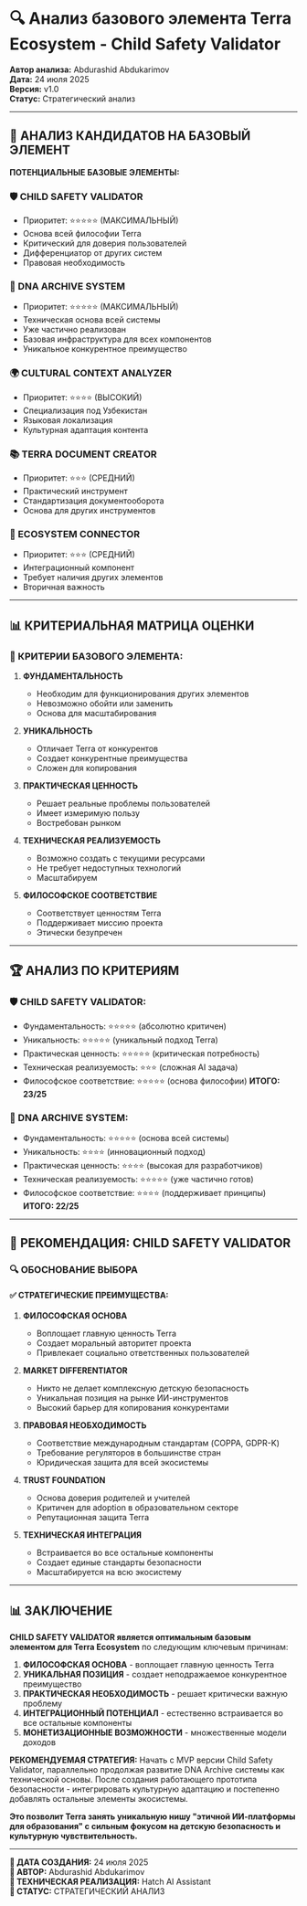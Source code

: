 # 🔍 Анализ базового элемента Terra Ecosystem - Child Safety Validator

**Автор анализа:** Abdurashid Abdukarimov\
**Дата:** 24 июля 2025\
**Версия:** v1.0\
**Статус:** Стратегический анализ

***

## 🎯 **АНАЛИЗ КАНДИДАТОВ НА БАЗОВЫЙ ЭЛЕМЕНТ**

**ПОТЕНЦИАЛЬНЫЕ БАЗОВЫЕ ЭЛЕМЕНТЫ:**

### 🛡️ CHILD SAFETY VALIDATOR

* Приоритет: ⭐⭐⭐⭐⭐ (МАКСИМАЛЬНЫЙ)
* Основа всей философии Terra
* Критический для доверия пользователей
* Дифференциатор от других систем
* Правовая необходимость

### 🧬 DNA ARCHIVE SYSTEM

* Приоритет: ⭐⭐⭐⭐⭐ (МАКСИМАЛЬНЫЙ)
* Техническая основа всей системы
* Уже частично реализован
* Базовая инфраструктура для всех компонентов
* Уникальное конкурентное преимущество

### 🌍 CULTURAL CONTEXT ANALYZER

* Приоритет: ⭐⭐⭐⭐ (ВЫСОКИЙ)
* Специализация под Узбекистан
* Языковая локализация
* Культурная адаптация контента

### 📚 TERRA DOCUMENT CREATOR

* Приоритет: ⭐⭐⭐ (СРЕДНИЙ)
* Практический инструмент
* Стандартизация документооборота
* Основа для других инструментов

### 🔗 ECOSYSTEM CONNECTOR

* Приоритет: ⭐⭐⭐ (СРЕДНИЙ)
* Интеграционный компонент
* Требует наличия других элементов
* Вторичная важность

***

## 📊 **КРИТЕРИАЛЬНАЯ МАТРИЦА ОЦЕНКИ**

### 🎯 КРИТЕРИИ БАЗОВОГО ЭЛЕМЕНТА:

1. **ФУНДАМЕНТАЛЬНОСТЬ**

   * Необходим для функционирования других элементов
   * Невозможно обойти или заменить
   * Основа для масштабирования

2. **УНИКАЛЬНОСТЬ**

   * Отличает Terra от конкурентов
   * Создает конкурентные преимущества
   * Сложен для копирования

3. **ПРАКТИЧЕСКАЯ ЦЕННОСТЬ**

   * Решает реальные проблемы пользователей
   * Имеет измеримую пользу
   * Востребован рынком

4. **ТЕХНИЧЕСКАЯ РЕАЛИЗУЕМОСТЬ**

   * Возможно создать с текущими ресурсами
   * Не требует недоступных технологий
   * Масштабируем

5. **ФИЛОСОФСКОЕ СООТВЕТСТВИЕ**

   * Соответствует ценностям Terra
   * Поддерживает миссию проекта
   * Этически безупречен

***

## 🏆 **АНАЛИЗ ПО КРИТЕРИЯМ**

### 🛡️ CHILD SAFETY VALIDATOR:

* Фундаментальность: ⭐⭐⭐⭐⭐ (абсолютно критичен)
* Уникальность: ⭐⭐⭐⭐⭐ (уникальный подход Terra)
* Практическая ценность: ⭐⭐⭐⭐⭐ (критическая потребность)
* Техническая реализуемость: ⭐⭐⭐ (сложная AI задача)
* Философское соответствие: ⭐⭐⭐⭐⭐ (основа философии) **ИТОГО: 23/25**

### 🧬 DNA ARCHIVE SYSTEM:

* Фундаментальность: ⭐⭐⭐⭐⭐ (основа всей системы)
* Уникальность: ⭐⭐⭐⭐ (инновационный подход)
* Практическая ценность: ⭐⭐⭐⭐ (высокая для разработчиков)
* Техническая реализуемость: ⭐⭐⭐⭐⭐ (уже частично готов)
* Философское соответствие: ⭐⭐⭐⭐ (поддерживает принципы) **ИТОГО: 22/25**

***

## 🎯 **РЕКОМЕНДАЦИЯ: CHILD SAFETY VALIDATOR**

### 🔍 ОБОСНОВАНИЕ ВЫБОРА

#### ✅ СТРАТЕГИЧЕСКИЕ ПРЕИМУЩЕСТВА:

1. **ФИЛОСОФСКАЯ ОСНОВА**

   * Воплощает главную ценность Terra
   * Создает моральный авторитет проекта
   * Привлекает социально ответственных пользователей

2. **MARKET DIFFERENTIATOR**

   * Никто не делает комплексную детскую безопасность
   * Уникальная позиция на рынке ИИ-инструментов
   * Высокий барьер для копирования конкурентами

3. **ПРАВОВАЯ НЕОБХОДИМОСТЬ**

   * Соответствие международным стандартам (COPPA, GDPR-K)
   * Требование регуляторов в большинстве стран
   * Юридическая защита для всей экосистемы

4. **TRUST FOUNDATION**

   * Основа доверия родителей и учителей
   * Критичен для adoption в образовательном секторе
   * Репутационная защита Terra

5. **ТЕХНИЧЕСКАЯ ИНТЕГРАЦИЯ**

   * Встраивается во все остальные компоненты
   * Создает единые стандарты безопасности
   * Масштабируется на всю экосистему

***

## 📊 **ЗАКЛЮЧЕНИЕ**

**CHILD SAFETY VALIDATOR является оптимальным базовым элементом для Terra Ecosystem** по следующим ключевым причинам:

1. **ФИЛОСОФСКАЯ ОСНОВА** - воплощает главную ценность Terra
2. **УНИКАЛЬНАЯ ПОЗИЦИЯ** - создает неподражаемое конкурентное преимущество
3. **ПРАКТИЧЕСКАЯ НЕОБХОДИМОСТЬ** - решает критически важную проблему
4. **ИНТЕГРАЦИОННЫЙ ПОТЕНЦИАЛ** - естественно встраивается во все остальные компоненты
5. **МОНЕТИЗАЦИОННЫЕ ВОЗМОЖНОСТИ** - множественные модели доходов

**РЕКОМЕНДУЕМАЯ СТРАТЕГИЯ:** Начать с MVP версии Child Safety Validator, параллельно продолжая развитие DNA Archive системы как технической основы. После создания работающего прототипа безопасности - интегрировать культурную адаптацию и постепенно добавлять остальные элементы экосистемы.

**Это позволит Terra занять уникальную нишу "этичной ИИ-платформы для образования" с сильным фокусом на детскую безопасность и культурную чувствительность.**

***

**📅 ДАТА СОЗДАНИЯ:** 24 июля 2025\
**👤 АВТОР:** Abdurashid Abdukarimov\
**🤖 ТЕХНИЧЕСКАЯ РЕАЛИЗАЦИЯ:** Hatch AI Assistant\
**🔄 СТАТУС:** СТРАТЕГИЧЕСКИЙ АНАЛИЗ
